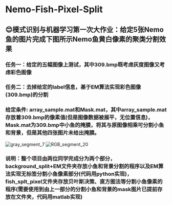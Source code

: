 # Nemo-Fish-Pixel-Split
## 😊模式识别与机器学习第一次大作业：给定5张Nemo鱼的图片完成下图所示Nemo鱼黄白像素的聚类分割效果
### 任务一：给定的五幅图像上测试，其中309.bmp既考虑灰度图像又考虑彩色图像
### 任务二：去掉给定的label信息，基于EM算法实现彩色图像(309.bmp)的分割

### 给定条件: array_sample.mat和Mask.mat，其中array_sample.mat存放着309.bmp的像素值(但是图像数据被展平，无位置信息)，Mask.mat为309.bmp中小鱼的掩膜，将其与原图像相乘可分割小鱼和背景，但是其他四张图片未给出掩膜。
![gray_segment_7](https://user-images.githubusercontent.com/69797242/194232505-d76344ea-8086-49ab-9ac6-d522ed4e2018.jpg)
![RGB_segment_20](https://user-images.githubusercontent.com/69797242/194232743-ce02090c-d156-4d4c-9737-dc61ce6a9878.jpg)

### 说明：整个项目由两位同学完成分为两个部分，background_split+EM文件夹存放小鱼和背景分割的程序以及EM算法实现无标签分割小鱼像素部分(**代码用python实现**)，fish_splt_pixel文件夹存放贝叶斯决策、直方图法等分割小鱼像素的程序(需要使用到由上一部分的分割小鱼和背景的mask图片已提前存放在文件夹，**代码用matlab实现**)



